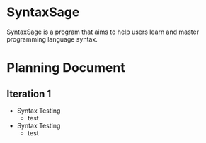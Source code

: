 # SyntaxSage
SyntaxSage is a program that aims to help users learn and master programming language syntax.

# Planning Document

## Iteration 1
- Syntax Testing
  - test
- Syntax Testing
  - test
